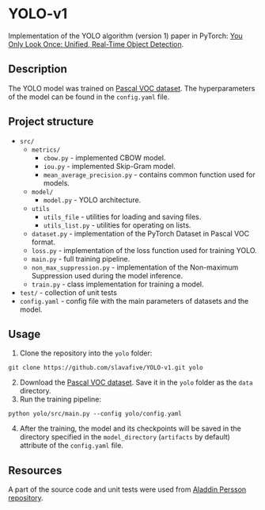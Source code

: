 # YOLO-v1

Implementation of the YOLO algorithm (version 1) paper in PyTorch: [You Only Look Once: Unified, Real-Time Object Detection](https://arxiv.org/pdf/1506.02640.pdf).

## Description
The YOLO model was trained on [Pascal VOC dataset](https://www.kaggle.com/datasets/aladdinpersson/pascalvoc-yolo).
The hyperparameters of the model can be found in the `config.yaml` file.

## Project structure

* `src/`
    * `metrics/`
        * `cbow.py` - implemented CBOW model.
        * `iou.py` - implemented Skip-Gram model.
        * `mean_average_precision.py` - contains common function used for models.
    * `model/`
        * `model.py` - YOLO architecture.
    * `utils`
        * `utils_file` - utilities for loading and saving files.
        * `utils_list.py` - utilities for operating on lists.
    * `dataset.py` - implementation of the PyTorch Dataset in Pascal VOC format.
    * `loss.py` - implementation of the loss function used for training YOLO.
    * `main.py` - full training pipeline.
    * `non_max_suppression.py` - implementation of the Non-maximum Suppression used during the model inference.
    * `train.py` - class implementation for training a model.
* `test/` - collection of unit tests
* `config.yaml` - config file with the main parameters of datasets and the model.

## Usage
1. Clone the repository into the `yolo` folder:
```
git clone https://github.com/slavafive/YOLO-v1.git yolo
```
2. Download the [Pascal VOC dataset](https://www.kaggle.com/datasets/aladdinpersson/pascalvoc-yolo). Save it in the `yolo` folder as the `data` directory.
3. Run the training pipeline:
```
python yolo/src/main.py --config yolo/config.yaml
```
4. After the training, the model and its checkpoints will be saved in the directory specified in the `model_directory` (`artifacts` by default) attribute of the `config.yaml` file.

## Resources
A part of the source code and unit tests were used from [Aladdin Persson repository](https://github.com/aladdinpersson/Machine-Learning-Collection/tree/master/ML/Pytorch/object_detection).